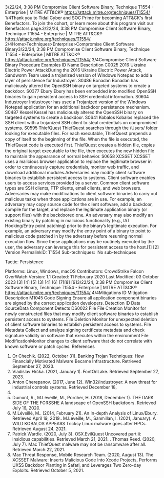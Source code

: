 3/22/24, 3:38 PM Compromise Client Software Binary, Technique T1554 - Enterprise | MITRE ATT&CK®
https://attack.mitre.org/techniques/T1554/ 1/4Thank you to Tidal Cyber and SOC Prime for becoming ATT&CK's ﬁrst Benefactors. To join the cohort, or learn more about this program visit our
Benefactors page.3/22/24, 3:38 PM Compromise Client Software Binary, Technique T1554 - Enterprise | MITRE ATT&CK®
https://attack.mitre.org/techniques/T1554/ 2/4Home>Techniques>Enterprise>Compromise Client Software Binary3/22/24, 3:38 PM Compromise Client Software Binary, Technique T1554 - Enterprise | MITRE ATT&CK®
https://attack.mitre.org/techniques/T1554/ 3/4Compromise Client Software Binary
Procedure Examples
ID Name Description
C0025 2016 Ukraine
Electric Power
AttackDuring the 2016 Ukraine Electric Power Attack, Sandworm Team used a trojanized version of Windows
Notepad to add a layer of persistence for Industroyer.
S0486 Bonadan Bonadan has maliciously altered the OpenSSH binary on targeted systems to create a backdoor.
S0377 Ebury Ebury has been embedded into modiﬁed OpenSSH binaries to gain persistent access to SSH credential
information.
S0604 Industroyer Industroyer has used a Trojanized version of the Windows Notepad application for an additional backdoor
persistence mechanism.
S0487 Kessel Kessel has maliciously altered the OpenSSH binary on targeted systems to create a backdoor.
S0641 Kobalos Kobalos replaced the SSH client with a trojanized SSH client to steal credentials on compromised
systems.
S0595 ThiefQuest ThiefQuest searches through the /Users/ folder looking for executable ﬁles. For each executable,
ThiefQuest prepends a copy of itself to the beginning of the ﬁle. When the ﬁle is executed, the ThiefQuest
code is executed ﬁrst. ThiefQuest creates a hidden ﬁle, copies the original target executable to the ﬁle,
then executes the new hidden ﬁle to maintain the appearance of normal behavior. 
S0658 XCSSET XCSSET uses a malicious browser application to replace the legitimate browser in order to continuously
capture credentials, monitor web traﬃc, and download additional modules.Adversaries may modify client software binaries to establish persistent access to systems. Client software enables users to access services
provided by a server. Common client software types are SSH clients, FTP clients, email clients, and web browsers.
Adversaries may make modiﬁcations to client software binaries to carry out malicious tasks when those applications are in use. For
example, an adversary may copy source code for the client software, add a backdoor, compile for the target, and replace the legitimate
application binary (or support ﬁles) with the backdoored one. An adversary may also modify an existing binary by patching in malicious
functionality (e.g., IAT Hooking/Entry point patching) prior to the binary’s legitimate execution. For example, an adversary may modify the
entry point of a binary to point to malicious code patched in by the adversary before resuming normal execution ﬂow.
Since these applications may be routinely executed by the user, the adversary can leverage this for persistent access to the host.[1]
[2]
Version PermalinkID: T1554
Sub-techniques:  No sub-techniques

Tactic: Persistence

Platforms: Linux, Windows, macOS
Contributors: CrowdStrike Falcon OverWatch
Version: 1.1
Created: 11 February 2020
Last Modiﬁed: 03 October 2023
[3]
[4]
[5]
[3]
[4]
[6]
[7][8]
[9]3/22/24, 3:38 PM Compromise Client Software Binary, Technique T1554 - Enterprise | MITRE ATT&CK®
https://attack.mitre.org/techniques/T1554/ 4/4Mitigations
ID Mitigation Description
M1045 Code Signing Ensure all application component binaries are signed by the correct application developers.
Detection
ID Data SourceData Component Detects
DS0022 File File Creation Monitor for newly constructed ﬁles that may modify client software binaries to establish
persistent access to systems.
File Deletion Monitor for unexpected deletion of client software binaries to establish persistent access to
systems.
File Metadata Collect and analyze signing certiﬁcate metadata and check signature validity on software that
executes within the environment
File
ModiﬁcationMonitor changes to client software that do not correlate with known software or patch cycles.
References
1. Or Chechik. (2022, October 31). Banking Trojan Techniques:
How Financially Motivated Malware Became Infrastructure.
Retrieved September 27, 2023.
2. Vladislav Hrčka. (2021, January 1). FontOnLake. Retrieved
September 27, 2023.
3. Anton Cherepanov. (2017, June 12). Win32/Industroyer: A new
threat for industrial controls systems. Retrieved December 18,
2020.
4. Dumont, R., M.Léveillé, M., Porcher, H. (2018, December 1).
THE DARK SIDE OF THE FORSSHE A landscape of OpenSSH
backdoors. Retrieved July 16, 2020.
5. M.Léveillé, M.. (2014, February 21). An In-depth Analysis of
Linux/Ebury. Retrieved April 19, 2019.. M.Leveille, M., Sanmillan, I. (2021, January). A WILD
KOBALOS APPEARS Tricksy Linux malware goes after HPCs.
Retrieved August 24, 2021.
7. Patrick Wardle. (2020, July 3). OSX.EvilQuest Uncovered part
ii: insidious capabilities. Retrieved March 21, 2021.
. Thomas Reed. (2020, July 7). Mac ThiefQuest malware may
not be ransomware after all. Retrieved March 22, 2021.
9. Mac Threat Response, Mobile Research Team. (2020, August
13). The XCSSET Malware: Inserts Malicious Code Into Xcode
Projects, Performs UXSS Backdoor Planting in Safari, and
Leverages Two Zero-day Exploits. Retrieved October 5, 2021.